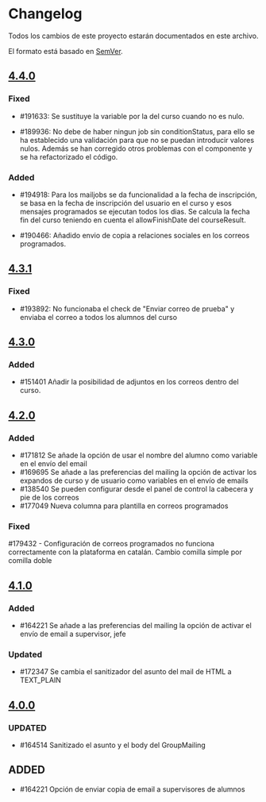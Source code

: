 # Changelog
Todos los cambios de este proyecto estarán documentados en este archivo.

El formato está basado en [SemVer](https://semver.org/spec/v2.0.0.html).

## [4.4.0](https://github.com/TelefonicaED/lmsmailing-portlet/releases/tag/v4.4.0)

### Fixed

- #191633: Se sustituye la variable por la del curso cuando no es nulo.

- #189936: No debe de haber ningun job sin conditionStatus, para ello se ha establecido una validación para que no se puedan introducir valores nulos. 
		   Además se han corregido otros problemas con el componente y se ha refactorizado el código.
   
### Added

- #194918: Para los mailjobs se da funcionalidad a la fecha de inscripción, se basa en la fecha de inscripción del usuario en el curso y esos mensajes programados se ejecutan todos los dias.
		   Se calcula la fecha fin del curso teniendo en cuenta el allowFinishDate del courseResult.
		   
- #190466: Añadido envio de copia a relaciones sociales en los correos programados.

## [4.3.1](https://github.com/TelefonicaED/lmsmailing-portlet/releases/tag/v4.3.1)

### Fixed

- #193892: No funcionaba el check de "Enviar correo de prueba" y enviaba el correo a todos los alumnos del curso


## [4.3.0](https://github.com/TelefonicaED/lmsmailing-portlet/releases/tag/v4.3.0)

### Added 

- #151401 Añadir la posibilidad de adjuntos en los correos dentro del curso.

## [4.2.0](https://github.com/TelefonicaED/lmsmailing-portlet/releases/tag/v4.2.0)

### Added 

- #171812 Se añade la opción de usar el nombre del alumno como variable en el envío del email
- #169695 Se añade a las preferencias del mailing la opción de activar los expandos de curso y de usuario como variables en el envío de emails
- #138540 Se pueden configurar desde el panel de control la cabecera y pie de los correos
- #177049 Nueva columna para plantilla en correos programados

### Fixed

 #179432 - Configuración de correos programados no funciona correctamente con la plataforma en catalán. Cambio comilla simple por comilla doble

## [4.1.0](https://github.com/TelefonicaED/lmsmailing-portlet/releases/tag/v4.1.0)

### Added

- #164221 Se añade a las preferencias del mailing la opción de activar el envío de email a supervisor, jefe

### Updated

- #172347 Se cambia el sanitizador del asunto del mail de HTML a TEXT_PLAIN

## [4.0.0](https://github.com/TelefonicaED/lmsmailing-portlet/releases/tag/v4.0.0)

### UPDATED 

- #164514 Sanitizado el asunto y el body del GroupMailing

## ADDED

- #164221 Opción de enviar copia de email a supervisores de alumnos
